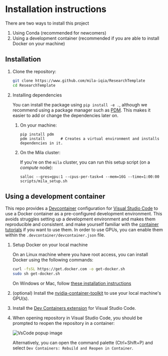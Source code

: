 # Installation instructions

There are two ways to install this project

1. Using Conda (recommended for newcomers)
2. Using a development container (recommended if you are able to install Docker on your machine)

## Installation

1. Clone the repository:

    ```bash
    git clone https://www.github.com/mila-iqia/ResearchTemplate
    cd ResearchTemplate
    ```

2. Installing dependencies

    You can install the package using `pip install -e .`, although we recommend using a package
    manager such as [PDM](https://pdm-project.org/en/latest/). This makes it easier to add or
    change the dependencies later on.

    1. On your machine:

        ```console
        pip install pdm
        pdm install       # Creates a virtual environment and installs dependencies in it.
        ```

    2. On the Mila cluster:

        If you're on the `mila` cluster, you can run this setup script (on a *compute* node):

        ```console
        salloc --gres=gpu:1 --cpus-per-task=4 --mem=16G --time=1:00:00
        scripts/mila_setup.sh
        ```

## Using a development container

This repo provides a [Devcontainer](https://code.visualstudio.com/docs/remote/containers) configuration for [Visual Studio Code](https://code.visualstudio.com/) to use a Docker container as a pre-configured development environment. This avoids struggles setting up a development environment and makes them reproducible and consistent.  and make yourself familiar with the [container tutorials](https://code.visualstudio.com/docs/remote/containers-tutorial) if you want to use them. In order to use GPUs, you can enable them within the `.devcontainer/devcontainer.json` file.

1. Setup Docker on your local machine

    On an Linux machine where you have root access, you can install Docker using the following commands:

    ```bash
    curl -fsSL https://get.docker.com -o get-docker.sh
    sudo sh get-docker.sh
    ```

    On Windows or Mac, follow [these installation instructions](https://code.visualstudio.com/docs/remote/containers#_installation)

2. (optional) Install the [nvidia-container-toolkit](https://docs.nvidia.com/datacenter/cloud-native/container-toolkit/latest/install-guide.html) to use your local machine's GPU(s).

3. Install the [Dev Containers extension](vscode:extension/ms-vscode-remote.remote-containers) for Visual Studio Code.

4. When opening repository in Visual Studio Code, you should be prompted to reopen the repository in a container:

    ![VsCode popup image](https://github.com/mila-iqia/ResearchTemplate/assets/13387299/37d00ce7-1214-44b2-b1d6-411ee286999f)

    Alternatively, you can open the command palette (Ctrl+Shift+P) and select `Dev Containers: Rebuild and Reopen in Container`.

